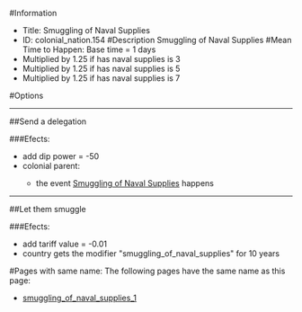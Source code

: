 #Information
 - Title: Smuggling of Naval Supplies
 - ID: colonial_nation.154
#Description
Smuggling of Naval Supplies
#Mean Time to Happen:
Base time = 1 days
 - Multiplied by 1.25 if has naval supplies is 3
 - Multiplied by 1.25 if has naval supplies is 5
 - Multiplied by 1.25 if has naval supplies is 7

#Options

___
##Send a delegation

###Efects:<ul><li>add dip power = -50</li><li>colonial parent:</li><ul><li>the event [Smuggling of Naval Supplies](../events/smuggling_of_naval_supplies.md) happens</li></ul></ul>

___
##Let them smuggle

###Efects:<ul><li>add tariff value = -0.01</li><li>country gets the modifier "smuggling_of_naval_supplies" for 10 years</li></ul>


#Pages with same name:
The following pages have the same name as this page:
 - [smuggling_of_naval_supplies_1](smuggling_of_naval_supplies_1.md)

